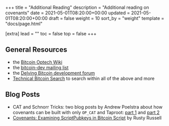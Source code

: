 +++
title = "Additional Reading"
description = "Additional reading on covenants"
date = 2021-05-01T08:20:00+00:00
updated = 2021-05-01T08:20:00+00:00
draft = false
weight = 10
sort_by = "weight"
template = "docs/page.html"

[extra]
lead = ""
toc = false
top = false
+++


## General Resources

- the [Bitcoin Optech Wiki](https://bitcoinops.org/en/topics/)
- the [bitcoin-dev mailing list](https://lists.linuxfoundation.org/pipermail/bitcoin-dev/)
- the [Delving Bitcoin development forum](https://delvingbitcoin.org/c/protocol-design/7)
- [Technical Bitcoin Search](https://bitcoinsearch.xyz/) to search within all of the above and more


## Blog Posts

- CAT and Schnorr Tricks: two blog posts by Andrew Poelstra about how covenants can be built with
  only `OP_CAT` and Taproot: [part
  1](https://www.wpsoftware.net/andrew/blog/cat-and-schnorr-tricks-i.html) and [part
  2](https://www.wpsoftware.net/andrew/blog/cat-and-schnorr-tricks-ii.html)
- [Covenants: Examining ScriptPubkeys in Bitcoin Script](https://rusty.ozlabs.org/2023/10/20/examining-scriptpubkey-in-script.html) by Rusty Russell
